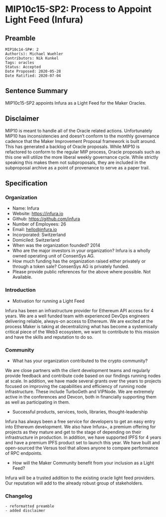 # MIP10c15-SP2: Process to Appoint Light Feed (Infura)

## Preamble

```
MIP10c14-SP#: 2
Author(s): Michael Wuehler
Contributors: Nik Kunkel
Tags: oracles
Status: Accepted
Date Proposed: 2020-05-28
Date Ratified: 2020-07-04
```

## Sentence Summary
MIP10c15-SP2 appoints Infura as a Light Feed for the Maker Oracles.

## Disclaimer
MIP10 is meant to handle all of the Oracle related actions. Unfortunately MIP10 has inconsistencies and doesn’t conform to the monthly governance cadence that the Maker Improvement Proposal framework is built around. This has generated a backlog of Oracle proposals. While MIP10 is refactored to conform to the regular MIP process, Oracle proposals such as this one will utilize the more liberal weekly governance cycle. While strictly speaking this makes them not subproposals, they are included in the subproposal archive as a point of provenance to serve as a paper trail.

## Specification

### Organization

- Name: Infura
- Website: https://infura.io
- Github: https://github.com/infura
- Number of Employees: 26
- Email: hello@infura.io
- Incorporated: Switzerland
- Domiciled: Switzerland
- When was the organization founded? 2014
- Who are the major investors in your organization? Infura is a wholly owned operating unit of ConsenSys AG.
- How much funding has the organization raised either privately or through a token sale? ConsenSys AG is privately funded.
- Please provide public references for the above where possible. Not Available.

### Introduction

- Motivation for running a Light Feed

Infura has been an infrastructure provider for Ethereum API access for 4 years. We are a well funded team with experienced DevOps engineers delivering reliable, always-on access to Ethereum. We are excited at the process Maker is taking at decentralizing what has become a systemically critical piece of the Web3 ecosystem, we want to contribute to this mission and have the skills and reputation to do so.

### Community

- What has your organization contributed to the crypto community?

We are close partners with the client development teams and regularly provide feedback and contribute code based on our findings running nodes at scale. In addition, we have made several grants over the years to projects focused on improving the capabilities and efficiency of running node infrastructure. These include TurboGeth and VIPNode. We are extremely active in the conferences and Devcon, both in financially supporting them as well as participating in them.

- Successful products, services, tools, libraries, thought-leadership

Infura has always been a free service for developers to get an easy entry into Ethereum development. We also have Infura+, a premium offering for projects as they mature and get to the stage of depending on their infrastructure in production. In addition, we have supported IPFS for 4 years and have a premium IPFS product set to launch this year. We have built and open-sourced the Versus tool that allows anyone to compare performance of RPC endpoints.

- How will the Maker Community benefit from your inclusion as a Light Feed?

Infura will be a trusted addition to the existing oracle light feed providers. Our reputation will add to the already robust group of stakeholders.

### Changelog
	- reformatted preamble
	- added disclaimer

